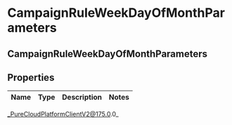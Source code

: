 # CampaignRuleWeekDayOfMonthParameters

## CampaignRuleWeekDayOfMonthParameters

## Properties

|Name | Type | Description | Notes|
|------------ | ------------- | ------------- | -------------|



_PureCloudPlatformClientV2@175.0.0_
